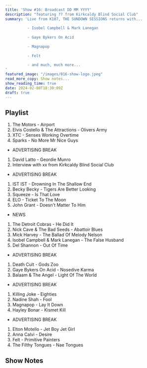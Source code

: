 ```yaml
---
title: 'Show #16: Broadcast DD MM YYYY'
description: "featuring ?? from Kirkcaldy Blind Social Club"
summary: 'Live from K107, THE SUNDOWN SESSIONS returns with...
 
          - Isobel Campbell & Mark Lanegan 
                    
          - Gaye Bykers On Acid 
          
          - Magnapop
          
          - Felt
          
          - and much, much more...
'
featured_image: "/images/016-show-logo.jpeg"
read_more_copy: Show notes...
show_reading_time: true
date: 2024-02-08T18:30:09Z
draft: true
---
```


## Playlist

1. The Motors - Airport
2. Elvis Costello & The Attractions - Olivers Army
3. XTC - Senses Working Overtime
4. Sparks - No More Mr Nice Guys

- ADVERTISING BREAK

1. David Latto - Geordie Munro
2. Interview with xx from Kirkcaldy Blind Social Club

- ADVERTISING BREAK

1. IST IST - Drowning In The Shallow End
2. Becky Becky - Tigers Are Better Looking
3. Squeeze - Is That Love
4. ELO - Ticket To The Moon
5. John Grant - Doesn't Matter To Him

- NEWS

1. The Detroit Cobras - He Did It
2. Nick Cave & The Bad Seeds - Abattoir Blues
3. Mick Harvey - The Ballad Of Melody Nelson
4. Isobel Campbell & Mark Lanegan - The False Husband
5. Del Shannon - Out Of Time

- ADVERTISING BREAK

1. Death Cult - Gods Zoo
2. Gaye Bykers On Acid - Nosedive Karma
3. Balaam & The Angel - Light Of The World

- ADVERTISING BREAK

1. Killing Joke - Eighties
2. Nadine Shah - Fool
3. Magnapop - Lay It Down
4. Hayley Bonar - Kismet Kill

- ADVERTISING BREAK

1. Elton Motello - Jet Boy Jet Girl
2. Anna Calvi - Desire
3. Felt - Primitive Painters
4. The Filthy Tongues - Nae Tongues

## Show Notes
